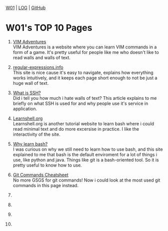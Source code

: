 [W01](w01) |
[LOG](TXT/mylog.txt) | 
[GitHub](https://github.com/vandhya/os211)

# W01's TOP 10 Pages

1. [VIM Adventures](https://vim-adventures.com/)<br>
VIM Adventures is a website where you can learn VIM commands in a form of a game. It's pretty useful for people like me who 
doesn't like to read walls and walls of text.

2. [regular-expressions.info](https://www.regular-expressions.info/)<br>
This site is nice cause it's easy to navigate, explains how everything works intuitively, and it keeps each page short
enough to not be just a huge wall of text.

3. [What is SSH?](https://www.ucl.ac.uk/isd/what-ssh-and-how-do-i-use-it)<br>
Did i tell you how much i hate walls of text? This article explains to me briefly on what SSH is used for and why people use
it's service in application.

4. [Learnshell.org](https://www.learnshell.org/)<br>
Learnshell.org is another tutorial website to learn bash where i could read minimal text and do more excersise in practice. I
like the interactivity of the site.

5. [Why learn bash?](https://command-line.net/why-learn-bash.html)<br>
I was curious on why we still need to learn how to use bash, and this site explained to me that bash is the default enviroment for a lot
of things i use, like python and java. Things like git is a bash-oriented tool. So it is pretty useful to know how to use. 

6. [Git Commands Cheatsheet](https://education.github.com/git-cheat-sheet-education.pdf)<br>
No more GSGS for git commands! Now i could look at the most used git commands in this page instead.

7. []()

8. []()

9. []()

10. []()
